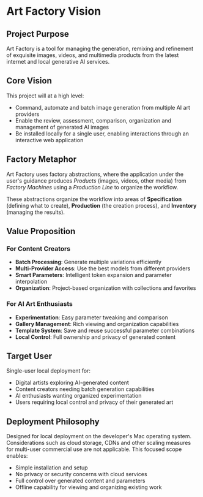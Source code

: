 # Art Factory Vision

## Project Purpose

Art Factory is a tool for managing the generation, remixing and refinement of exquisite images, videos, and multimedia products from the latest internet and local generative AI services.

## Core Vision

This project will at a high level:
- Command, automate and batch image generation from multiple AI art providers
- Enable the review, assessment, comparison, organization and management of generated AI images
- Be installed locally for a single user, enabling interactions through an interactive web application

## Factory Metaphor

Art Factory uses factory abstractions, where the application under the user's guidance produces *Products* (images, videos, other media) from *Factory Machines* using a *Production Line* to organize the workflow.

These abstractions organize the workflow into areas of **Specification** (defining what to create), **Production** (the creation process), and **Inventory** (managing the results).

## Value Proposition

### For Content Creators
- **Batch Processing**: Generate multiple variations efficiently
- **Multi-Provider Access**: Use the best models from different providers
- **Smart Parameters**: Intelligent token expansion and parameter interpolation
- **Organization**: Project-based organization with collections and favorites

### For AI Art Enthusiasts
- **Experimentation**: Easy parameter tweaking and comparison
- **Gallery Management**: Rich viewing and organization capabilities
- **Template System**: Save and reuse successful parameter combinations
- **Local Control**: Full ownership and privacy of generated content

## Target User

Single-user local deployment for:
- Digital artists exploring AI-generated content
- Content creators needing batch generation capabilities
- AI enthusiasts wanting organized experimentation
- Users requiring local control and privacy of their generated art

## Deployment Philosophy

Designed for local deployment on the developer's Mac operating system. Considerations such as cloud storage, CDNs and other scaling measures for multi-user commercial use are not applicable. This focused scope enables:
- Simple installation and setup
- No privacy or security concerns with cloud services
- Full control over generated content and parameters
- Offline capability for viewing and organizing existing work